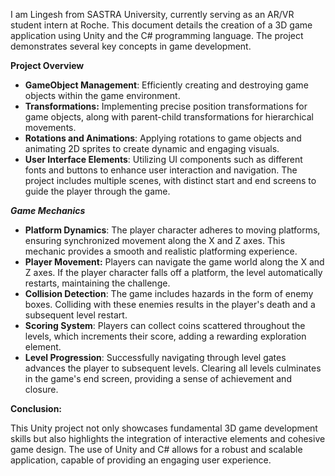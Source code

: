 

I am Lingesh from SASTRA University, currently serving as an AR/VR student intern at Roche. This document details the creation of a 3D game application using Unity and the C# programming language. The project demonstrates several key concepts in game development.

**Project Overview**

- **GameObject Management**: Efficiently creating and destroying game objects within the game environment.
- **Transformations:** Implementing precise position transformations for game objects, along with parent-child transformations for hierarchical movements.
- **Rotations and Animations**: Applying rotations to game objects and animating 2D sprites to create dynamic and engaging visuals.
- **User Interface Elements**: Utilizing UI components such as different fonts and buttons to enhance user interaction and navigation. The project includes multiple scenes, with distinct start and end screens to guide the player through the game.

***Game Mechanics***

- **Platform Dynamics**: The player character adheres to moving platforms, ensuring synchronized movement along the X and Z axes. This mechanic provides a smooth and realistic platforming experience.
- **Player Movement:** Players can navigate the game world along the X and Z axes. If the player character falls off a platform, the level automatically restarts, maintaining the challenge.
- **Collision Detection**: The game includes hazards in the form of enemy boxes. Colliding with these enemies results in the player's death and a subsequent level restart.
- **Scoring System**: Players can collect coins scattered throughout the levels, which increments their score, adding a rewarding exploration element.
- **Level Progression**: Successfully navigating through level gates advances the player to subsequent levels. Clearing all levels culminates in the game's end screen, providing a sense of achievement and closure.





**Conclusion:**

This Unity project not only showcases fundamental 3D game development skills but also highlights the integration of interactive elements and cohesive game design. The use of Unity and C# allows for a robust and scalable application, capable of providing an engaging user experience.

